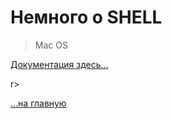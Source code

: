 <div class="navi"><nav id="navi"><!-- js --></nav></div>

# Немного о  SHELL

> Mac OS

[Документация здесь…]([https://link](https://developer.apple.com/library/archive/documentation/OpenSource/Conceptual/ShellScripting/BeforeYouBegin/BeforeYouBegin.html#//apple_ref/doc/uid/TP40004268-CH1-SW1))

r>

[…на главную](/)

<br>

<script src="assets/js/navi.js"></script>